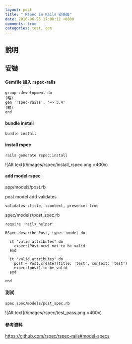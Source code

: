 ```yaml
---
layout: post
title: " Rspec in Rails 安裝篇"
date: 2016-06-25 17:08:12 +0800
comments: true
categories: test, gem
---
```



## 說明

## 安裝

#### Gemfile 加入 rspec-rails
```
group :development do
(略)
gem 'rspec-rails', '~> 3.4'
(略)
end
```


#### bundle install

```
bundle install
```

#### install rspec

```
rails generate rspec:install

```

![Alt text](/images/rspec/install_rspec.png =400x)


#### add model rspec

app/models/post.rb

post model add validates

```
validates :title, :context, presence: true
```


spec/models/post_spec.rb
```
require 'rails_helper'

RSpec.describe Post, type: :model do

  it "valid attributes" do
    expect(Post.new).not_to be_valid
  end

  it "valid attributes" do
    post = Post.create!(title: 'test', context: 'test')
    expect(post).to be_valid
  end

end
```
#### 測試

```
spec spec/models/post_spec.rb
```

![Alt text](/images/rspec/test_pass.png =400x)


#### 參考資料
https://github.com/rspec/rspec-rails#model-specs
